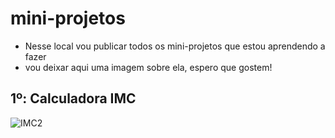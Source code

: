 # mini-projetos
  - Nesse local vou publicar todos os mini-projetos que estou aprendendo a fazer
  - vou deixar aqui uma imagem sobre ela, espero que gostem!

## 1º: Calculadora IMC

![IMC2](https://user-images.githubusercontent.com/83795938/140807448-670502df-e9a2-4dbb-8110-200eb892a3b1.png)



